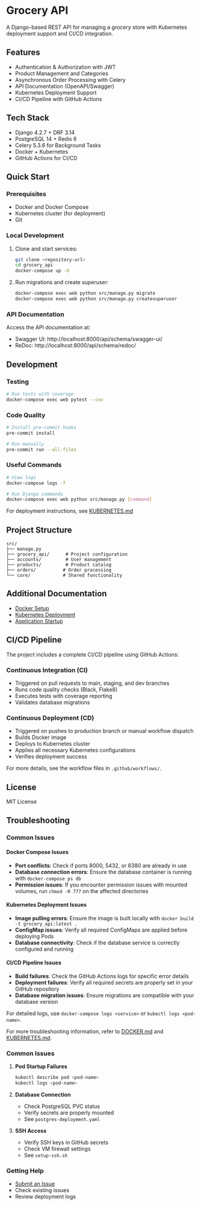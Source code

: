 # Grocery API

A Django-based REST API for managing a grocery store with Kubernetes deployment support and CI/CD integration.

## Features

- Authentication & Authorization with JWT
- Product Management and Categories
- Asynchronous Order Processing with Celery
- API Documentation (OpenAPI/Swagger)
- Kubernetes Deployment Support
- CI/CD Pipeline with GitHub Actions

## Tech Stack

- Django 4.2.7 + DRF 3.14
- PostgreSQL 14 + Redis 6
- Celery 5.3.6 for Background Tasks
- Docker + Kubernetes
- GitHub Actions for CI/CD

## Quick Start

### Prerequisites

- Docker and Docker Compose
- Kubernetes cluster (for deployment)
- Git

### Local Development

1. Clone and start services:
   ```bash
   git clone <repository-url>
   cd grocery_api
   docker-compose up -d
   ```

2. Run migrations and create superuser:
   ```bash
   docker-compose exec web python src/manage.py migrate
   docker-compose exec web python src/manage.py createsuperuser
   ```

### API Documentation

Access the API documentation at:
- Swagger UI: http://localhost:8000/api/schema/swagger-ui/
- ReDoc: http://localhost:8000/api/schema/redoc/


## Development

### Testing
```bash
# Run tests with coverage
docker-compose exec web pytest --cov
```

### Code Quality
```bash
# Install pre-commit hooks
pre-commit install

# Run manually
pre-commit run --all-files
```

### Useful Commands
```bash
# View logs
docker-compose logs -f

# Run Django commands
docker-compose exec web python src/manage.py [command]
```

For deployment instructions, see [KUBERNETES.md](KUBERNETES.md)

## Project Structure

```
src/
├── manage.py
├── grocery_api/      # Project configuration
├── accounts/         # User management
├── products/         # Product catalog
├── orders/          # Order processing
└── core/            # Shared functionality
```

## Additional Documentation

- [Docker Setup](DOCKER.md)
- [Kubernetes Deployment](KUBERNETES.md)
- [Application Startup](STARTUP.md)

## CI/CD Pipeline

The project includes a complete CI/CD pipeline using GitHub Actions:

### Continuous Integration (CI)
- Triggered on pull requests to main, staging, and dev branches
- Runs code quality checks (Black, Flake8)
- Executes tests with coverage reporting
- Validates database migrations

### Continuous Deployment (CD)
- Triggered on pushes to production branch or manual workflow dispatch
- Builds Docker image
- Deploys to Kubernetes cluster
- Applies all necessary Kubernetes configurations
- Verifies deployment success

For more details, see the workflow files in `.github/workflows/`.

## License

MIT License

## Troubleshooting

### Common Issues

#### Docker Compose Issues
- **Port conflicts**: Check if ports 8000, 5432, or 6380 are already in use
- **Database connection errors**: Ensure the database container is running with `docker-compose ps db`
- **Permission issues**: If you encounter permission issues with mounted volumes, run `chmod -R 777` on the affected directories

#### Kubernetes Deployment Issues
- **Image pulling errors**: Ensure the image is built locally with `docker build -t grocery_api:latest .`
- **ConfigMap issues**: Verify all required ConfigMaps are applied before deploying Pods
- **Database connectivity**: Check if the database service is correctly configured and running

#### CI/CD Pipeline Issues
- **Build failures**: Check the GitHub Actions logs for specific error details
- **Deployment failures**: Verify all required secrets are properly set in your GitHub repository
- **Database migration issues**: Ensure migrations are compatible with your database version

For detailed logs, use `docker-compose logs <service>` or `kubectl logs <pod-name>`.

For more troubleshooting information, refer to [DOCKER.md](DOCKER.md) and [KUBERNETES.md](KUBERNETES.md).

### Common Issues
1. **Pod Startup Failures**
   ```bash
   kubectl describe pod <pod-name>
   kubectl logs <pod-name>
   ```

2. **Database Connection**
   - Check PostgreSQL PVC status
   - Verify secrets are properly mounted
   - See `postgres-deployment.yaml`

3. **SSH Access**
   - Verify SSH keys in GitHub secrets
   - Check VM firewall settings
   - See `setup-ssh.sh`

### Getting Help
- [Submit an Issue](../../issues)
- Check existing issues
- Review deployment logs
